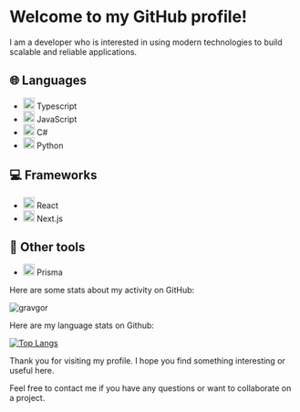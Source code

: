 # Welcome to my GitHub profile!

I am a developer who is interested in using modern technologies to build scalable and reliable applications.

## 🌐 Languages

- <img src="https://upload.wikimedia.org/wikipedia/commons/thumb/9/9b/TypeScript_Logo.svg/1200px-TypeScript_Logo.svg.png" alt="TypeScript" width="20" height="20"> Typescript
- <img src="https://upload.wikimedia.org/wikipedia/commons/thumb/9/99/Unofficial_JavaScript_logo_2.svg/1200px-Unofficial_JavaScript_logo_2.svg.png" alt="JavaScript" width="20" height="20"> JavaScript
- <img src="https://upload.wikimedia.org/wikipedia/commons/4/4f/Csharp_Logo.png" alt="C#" width="20" height="20"> C#
- <img src="https://upload.wikimedia.org/wikipedia/commons/thumb/c/c3/Python-logo-notext.svg/1200px-Python-logo-notext.svg.png" alt="Python" width="20" height="20"> Python

## 💻 Frameworks

- <img src="https://upload.wikimedia.org/wikipedia/commons/thumb/a/a7/React-icon.svg/1200px-React-icon.svg.png" alt="React" width="20" height="20"> React
- <img src="https://upload.wikimedia.org/wikipedia/commons/thumb/8/8e/Nextjs-logo.svg/800px-Nextjs-logo.svg.png" alt="Next.js" width="20" height="20"> Next.js

## 🔧 Other tools

- <img src="https://cdn.cdnlogo.com/logos/p/25/prisma.svg" alt="Prisma" width="20" height="20"> Prisma

Here are some stats about my activity on GitHub:

![gravgor](https://github-readme-stats.vercel.app/api?username=Gravgor&theme=cobalt) 

Here are my language stats on Github:

[![Top Langs](https://github-readme-stats.vercel.app/api/top-langs/?username=Gravgor&langs_count=8)](https://github.com/anuraghazra/github-readme-stats)

Thank you for visiting my profile. I hope you find something interesting or useful here.

Feel free to contact me if you have any questions or want to collaborate on a project.
